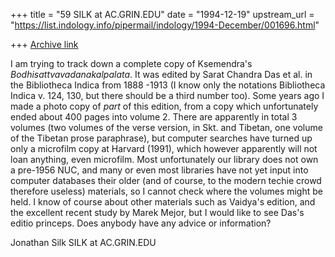 +++
title = "59 SILK at AC.GRIN.EDU"
date = "1994-12-19"
upstream_url = "https://list.indology.info/pipermail/indology/1994-December/001696.html"

+++
[Archive link](https://list.indology.info/pipermail/indology/1994-December/001696.html)

I am trying to track down a complete copy of Ksemendra's
_Bodhisattvavadanakalpalata_.  It was edited by Sarat Chandra Das et al. in
the Bibliotheca Indica from 1888 -1913 (I know only the notations
Bibliotheca Indica v. 124, 130, but there should be a third number too).
Some years ago I made a photo copy of *part* of this edition, from a copy
which unfortunately ended about 400 pages into volume 2.  There are
apparently in total 3 volumes (two volumes of the verse version, in Skt.
and Tibetan, one volume of the Tibetan prose paraphrase), but computer
searches have turned up only a microfilm copy at Harvard (1991), which
however apparently will not loan anything, even microfilm.  Most
unfortunately our library does not own a pre-1956 NUC, and many or even
most libraries have not yet input  into computer databases their older (and
of course, to the modern techie crowd therefore useless) materials, so I
cannot check where the volumes might be held.  I know of course about other
materials such as Vaidya's edition, and the excellent recent study by Marek
Mejor, but I would like to see Das's editio princeps.  Does anybody have
any advice or information?

Jonathan Silk
SILK at AC.GRIN.EDU







